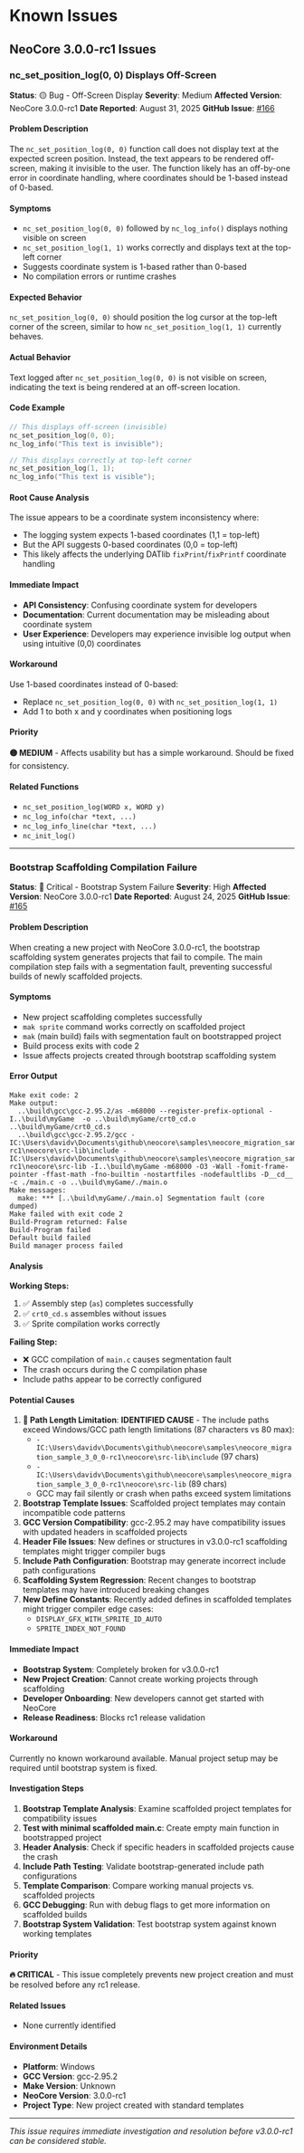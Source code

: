 # Known Issues

## NeoCore 3.0.0-rc1 Issues

### nc_set_position_log(0, 0) Displays Off-Screen

**Status**: 🟡 Bug - Off-Screen Display
**Severity**: Medium
**Affected Version**: NeoCore 3.0.0-rc1
**Date Reported**: August 31, 2025
**GitHub Issue**: [#166](https://github.com/David-Vandensteen/neocore/issues/166)

#### Problem Description

The `nc_set_position_log(0, 0)` function call does not display text at the expected screen position. Instead, the text appears to be rendered off-screen, making it invisible to the user. The function likely has an off-by-one error in coordinate handling, where coordinates should be 1-based instead of 0-based.

#### Symptoms

- `nc_set_position_log(0, 0)` followed by `nc_log_info()` displays nothing visible on screen
- `nc_set_position_log(1, 1)` works correctly and displays text at the top-left corner
- Suggests coordinate system is 1-based rather than 0-based
- No compilation errors or runtime crashes

#### Expected Behavior

`nc_set_position_log(0, 0)` should position the log cursor at the top-left corner of the screen, similar to how `nc_set_position_log(1, 1)` currently behaves.

#### Actual Behavior

Text logged after `nc_set_position_log(0, 0)` is not visible on screen, indicating the text is being rendered at an off-screen location.

#### Code Example

```c
// This displays off-screen (invisible)
nc_set_position_log(0, 0);
nc_log_info("This text is invisible");

// This displays correctly at top-left corner
nc_set_position_log(1, 1);
nc_log_info("This text is visible");
```

#### Root Cause Analysis

The issue appears to be a coordinate system inconsistency where:
- The logging system expects 1-based coordinates (1,1 = top-left)
- But the API suggests 0-based coordinates (0,0 = top-left)
- This likely affects the underlying DATlib `fixPrint`/`fixPrintf` coordinate handling

#### Immediate Impact

- **API Consistency**: Confusing coordinate system for developers
- **Documentation**: Current documentation may be misleading about coordinate system
- **User Experience**: Developers may experience invisible log output when using intuitive (0,0) coordinates

#### Workaround

Use 1-based coordinates instead of 0-based:
- Replace `nc_set_position_log(0, 0)` with `nc_set_position_log(1, 1)`
- Add 1 to both x and y coordinates when positioning logs

#### Priority

**🟡 MEDIUM** - Affects usability but has a simple workaround. Should be fixed for consistency.

#### Related Functions

- `nc_set_position_log(WORD x, WORD y)`
- `nc_log_info(char *text, ...)`
- `nc_log_info_line(char *text, ...)`
- `nc_init_log()`

---

### Bootstrap Scaffolding Compilation Failure

**Status**: 🔴 Critical - Bootstrap System Failure
**Severity**: High
**Affected Version**: NeoCore 3.0.0-rc1
**Date Reported**: August 24, 2025
**GitHub Issue**: [#165](https://github.com/David-Vandensteen/neocore/issues/165)

#### Problem Description

When creating a new project with NeoCore 3.0.0-rc1, the bootstrap scaffolding system generates projects that fail to compile. The main compilation step fails with a segmentation fault, preventing successful builds of newly scaffolded projects.

#### Symptoms

- New project scaffolding completes successfully
- `mak sprite` command works correctly on scaffolded project
- `mak` (main build) fails with segmentation fault on bootstrapped project
- Build process exits with code 2
- Issue affects projects created through bootstrap scaffolding system

#### Error Output

```
Make exit code: 2
Make output:
  ..\build\gcc\gcc-2.95.2/as -m68000 --register-prefix-optional -I..\build\myGame  -o ..\build\myGame/crt0_cd.o ..\build\myGame/crt0_cd.s
  ..\build\gcc\gcc-2.95.2/gcc -IC:\Users\davidv\Documents\github\neocore\samples\neocore_migration_sample_3_0_0-rc1\neocore\src-lib\include -IC:\Users\davidv\Documents\github\neocore\samples\neocore_migration_sample_3_0_0-rc1\neocore\src-lib -I..\build\myGame -m68000 -O3 -Wall -fomit-frame-pointer -ffast-math -fno-builtin -nostartfiles -nodefaultlibs -D__cd__ -c ./main.c -o ..\build\myGame/./main.o
Make messages:
  make: *** [..\build\myGame/./main.o] Segmentation fault (core dumped)
Make failed with exit code 2
Build-Program returned: False
Build-Program failed
Default build failed
Build manager process failed
```

#### Analysis

**Working Steps:**
1. ✅ Assembly step (`as`) completes successfully
2. ✅ `crt0_cd.s` assembles without issues
3. ✅ Sprite compilation works correctly

**Failing Step:**
- ❌ GCC compilation of `main.c` causes segmentation fault
- The crash occurs during the C compilation phase
- Include paths appear to be correctly configured

#### Potential Causes

1. **🎯 Path Length Limitation**: **IDENTIFIED CAUSE** - The include paths exceed Windows/GCC path length limitations (87 characters vs 80 max):
   - `-IC:\Users\davidv\Documents\github\neocore\samples\neocore_migration_sample_3_0_0-rc1\neocore\src-lib\include` (97 chars)
   - `-IC:\Users\davidv\Documents\github\neocore\samples\neocore_migration_sample_3_0_0-rc1\neocore\src-lib` (89 chars)
   - GCC may fail silently or crash when paths exceed system limitations
2. **Bootstrap Template Issues**: Scaffolded project templates may contain incompatible code patterns
3. **GCC Version Compatibility**: gcc-2.95.2 may have compatibility issues with updated headers in scaffolded projects
4. **Header File Issues**: New defines or structures in v3.0.0-rc1 scaffolding templates might trigger compiler bugs
5. **Include Path Configuration**: Bootstrap may generate incorrect include path configurations
6. **Scaffolding System Regression**: Recent changes to bootstrap templates may have introduced breaking changes
6. **New Define Constants**: Recently added defines in scaffolded templates might trigger compiler edge cases:
   - `DISPLAY_GFX_WITH_SPRITE_ID_AUTO`
   - `SPRITE_INDEX_NOT_FOUND`

#### Immediate Impact

- **Bootstrap System**: Completely broken for v3.0.0-rc1
- **New Project Creation**: Cannot create working projects through scaffolding
- **Developer Onboarding**: New developers cannot get started with NeoCore
- **Release Readiness**: Blocks rc1 release validation

#### Workaround

Currently no known workaround available. Manual project setup may be required until bootstrap system is fixed.

#### Investigation Steps

1. **Bootstrap Template Analysis**: Examine scaffolded project templates for compatibility issues
2. **Test with minimal scaffolded main.c**: Create empty main function in bootstrapped project
3. **Header Analysis**: Check if specific headers in scaffolded projects cause the crash
4. **Include Path Testing**: Validate bootstrap-generated include path configurations
5. **Template Comparison**: Compare working manual projects vs. scaffolded projects
6. **GCC Debugging**: Run with debug flags to get more information on scaffolded builds
7. **Bootstrap System Validation**: Test bootstrap system against known working templates

#### Priority

**🔥 CRITICAL** - This issue completely prevents new project creation and must be resolved before any rc1 release.

#### Related Issues

- None currently identified

#### Environment Details

- **Platform**: Windows
- **GCC Version**: gcc-2.95.2
- **Make Version**: Unknown
- **NeoCore Version**: 3.0.0-rc1
- **Project Type**: New project created with standard templates

---

*This issue requires immediate investigation and resolution before v3.0.0-rc1 can be considered stable.*
